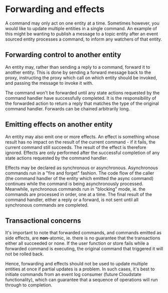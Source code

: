 # Forwarding and effects

A command may only act on one entity at a time. Sometimes however, you would like to update multiple entities in a single command. An example of this might be wanting to publish a message to a topic entity after an event sourced entity processes a command, to inform any watchers of that entity.

## Forwarding control to another entity

An entity may, rather than sending a reply to a command, forward it to another entity. This is done by sending a forward message back to the proxy, instructing the proxy which call on which entity should be invoked, and passing the message to invoke it with.

The command won't be forwarded until any state actions requested by the command handler have successfully completed. It is the responsibility of the forwarded action to return a reply that matches the type of the original command handler. Forwards can be chained arbitrarily long.

## Emitting effects on another entity

An entity may also emit one or more effects. An effect is something whose result has no impact on the result of the current command - if it fails, the current command still succeeds. The result of the effect is therefore ignored. Effects are only performed after the successful completion of any state actions requested by the command handler.

Effects may be declared as synchronous or asynchronous. Asynchronous commands run in a "fire and forget" fashion. The code flow of the caller (the command handler of the entity which emitted the async command) continues while the command is being asynchronously processed. Meanwhile, synchronous commands run in "blocking" mode, ie. the commands are processed in order, one at a time. The final result of the command handler, either a reply or a forward, is not sent until all synchronous commands are completed.

## Transactional concerns

It's important to note that forwarded commands, and commands emitted as side effects, are **non**-atomic, ie. there is no guarantee that the transactions either all succeeded or none. If the user function or store fails while a forwarded command is executing, the original command that triggered it will not be rolled back.

Hence, forwarding and effects should not be used to update multiple entities at once if partial updates is a problem. In such cases, it's best to initiate commands from an event log consumer (future Cloudstate functionality), which can guarantee that a sequence of operations will run through to completion.
